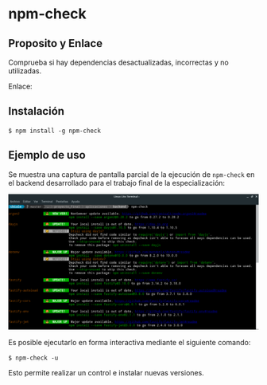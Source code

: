# npm-check

## Proposito y Enlace 

Comprueba si hay dependencias desactualizadas, incorrectas y no utilizadas.

Enlace: [](https://www.npmjs.com/package/npm-check)


## Instalación

```
$ npm install -g npm-check
```

## Ejemplo de uso

Se muestra una captura de pantalla parcial de la ejecución de `npm-check` en el backend desarrollado para el trabajo final de la especialización:

![](./imagenes/salida_npm-check.png)

Es posible ejecutarlo en forma interactiva mediante el siguiente comando:

```
$ npm-check -u
```

Esto permite realizar un control e instalar nuevas versiones.

